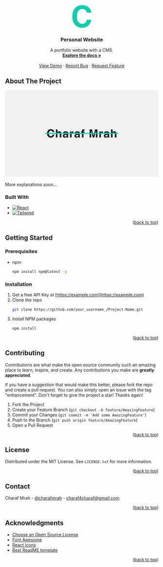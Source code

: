 <a name="readme-top"></a>

<!-- PROJECT LOGO -->
<br />
<div align="center">
  <a href="https://github.com/charafmrah/charaf-mrah-portfolio">
    <img src="public/logo.png" alt="Logo" width="80" height="80">
  </a>

  <h3 align="center">Personal Website</h3>

  <p align="center">
    A portfolio website with a CMS.
    <br />
    <a href="https://github.com/charafmrah/charaf-mrah-portfolio"><strong>Explore the docs »</strong></a>
    <br />
    <br />
    <a href="https://github.com/charafmrah/charaf-mrah-portfolio">View Demo</a>
    ·
    <a href="https://github.com/charafmrah/charaf-mrah-portfolio/issues">Report Bug</a>
    ·
    <a href="https://github.com/charafmrah/charaf-mrah-portfolio/issues">Request Feature</a>
  </p>
</div>

<!-- ABOUT THE PROJECT -->

## About The Project

[![Product Name Screen Shot][product-screenshot]](https://charafmrah.com)

More explanations soon...

### Built With

- [![React][react.js]][react-url]
- [![Tailwind][tailwindcss.com]][tailwind-url]

<p align="right">(<a href="#readme-top">back to top</a>)</p>

<!-- GETTING STARTED -->

## Getting Started

### Prerequisites

- npm
  ```sh
  npm install npm@latest -g
  ```

### Installation

1. Get a free API Key at [https://example.com](https://example.com)
2. Clone the repo
   ```sh
   git clone https://github.com/your_username_/Project-Name.git
   ```
3. Install NPM packages
   ```sh
   npm install
   ```

<p align="right">(<a href="#readme-top">back to top</a>)</p>

<!-- CONTRIBUTING -->

## Contributing

Contributions are what make the open source community such an amazing place to learn, inspire, and create. Any contributions you make are **greatly appreciated**.

If you have a suggestion that would make this better, please fork the repo and create a pull request. You can also simply open an issue with the tag "enhancement".
Don't forget to give the project a star! Thanks again!

1. Fork the Project
2. Create your Feature Branch (`git checkout -b feature/AmazingFeature`)
3. Commit your Changes (`git commit -m 'Add some AmazingFeature'`)
4. Push to the Branch (`git push origin feature/AmazingFeature`)
5. Open a Pull Request

<p align="right">(<a href="#readme-top">back to top</a>)</p>

<!-- LICENSE -->

## License

Distributed under the MIT License. See `LICENSE.txt` for more information.

<p align="right">(<a href="#readme-top">back to top</a>)</p>

<!-- CONTACT -->

## Contact

Charaf Mrah - [@charafmrah](https://twitter.com/charafmrah) - charaf4charaf@gmail.com

<p align="right">(<a href="#readme-top">back to top</a>)</p>

<!-- ACKNOWLEDGMENTS -->

## Acknowledgments

- [Choose an Open Source License](https://choosealicense.com)
- [Font Awesome](https://fontawesome.com)
- [React Icons](https://react-icons.github.io/react-icons/search)
- [Best ReadME template](https://github.com/othneildrew/Best-README-Template)

<p align="right">(<a href="#readme-top">back to top</a>)</p>

<!-- MARKDOWN LINKS & IMAGES -->
<!-- https://www.markdownguide.org/basic-syntax/#reference-style-links -->

[license-shield]: https://img.shields.io/github/license/charafmrah/charaf-mrah-portfolio.svg?style=for-the-badge
[license-url]: https://github.com/charafmrah/charaf-mrah-portfolio/LICENSE.txt
[linkedin-shield]: https://img.shields.io/badge/-LinkedIn-black.svg?style=for-the-badge&logo=linkedin&colorB=555
[linkedin-url]: https://linkedin.com/in/charafmrah
[product-screenshot]: public/screenshot.jpg
[next.js]: https://img.shields.io/badge/next.js-000000?style=for-the-badge&logo=nextdotjs&logoColor=white
[next-url]: https://nextjs.org/
[react.js]: https://img.shields.io/badge/React-20232A?style=for-the-badge&logo=react&logoColor=61DAFB
[react-url]: https://reactjs.org/
[tailwindcss.com]: https://img.shields.io/badge/Tailwind-563D7C?style=for-the-badge&logo=tailwind&logoColor=white
[tailwind-url]: https://tailwindcss.com
